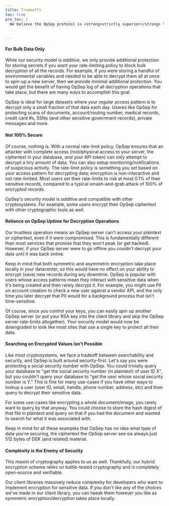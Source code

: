 ```yaml
---
title: Tradeoffs
toc: true
pre_toc: |
  We believe the OpSep protocol is <strong>strictly superior</strong> to how 99&#37; of companies secure their data, but there are limitations:


...
```



#### For Bulk Data Only
While our security model is <em>additive</em>, we only provide additional protection for storing secrets if you <em>want</em> your rate-limiting policy to block bulk decryption of all the records.
For example, if you were storing a handful of environmental variables and needed to be able to decrypt them all at once to spin-up a new server, then we provide minimal additional protection.
You would get the benefit of having OpSep log of all decryption operations that take place, but there are many ways to accomplish this goal.

OpSep is ideal for large datasets where your regular access pattern is to decrypt only a small fraction of that data each day.
Useres like OpSep for protecting scans of documents, account/routing number, medical records, credit card #s, SSNs (and other sensitive government records), private messages and more.

#### Not 100% Secure
Of course, nothing is.
With a normal rate-limit policy, OpSep ensures that an attacker with complete access (root/physical access to your server, the ciphertext in your database, <em>and</em> your API token) can only attempt to decrypt a tiny amount of data.
You can also setup montioring/notifications of suspicious activity.
The rate-limit policy is something you set based on your access pattern for decrypting data; encryption is non-interactive and not rate-limited.
Most users set their rate-limits to risk at most 0.1&#37; of their sensitive records, compared to a typical smash-and-grab attack of 100&#37; of encrypted records.

OpSep's security model is <em>additive</em> and compatible with other cryptosystems.
For example, some users encrypt their OpSep ciphertext with other cryptographic tools as well.


#### Reliance on OpSep Uptime for Decryption Operations
Our trustless operation means an OpSep server can't access your plaintext or ciphertext, even if it were compromised.
This is fundamentally different than most services that promise that they won't peak (or get hacked).
However, if your OpSep server were to go offline you couldn't decrypt your data until it was back online.

Keep in mind that both symmetric and asymmetric encryption take place locally in your datacenter, so this would have no effect on your ability to encrypt (save) new records during any downtime.
OpSep is popular with users whose access patterns mean they interact with sensitive data when it's being created and then rarely decrypt it.
For example, you might use PII on account creation to check a new user against a vendor API, and the only time you later decrypt that PII would for a background process that isn't time-sensitive.

Of course, since you control your keys, you can easily spin up another OpSep server (or put your RSA key into the client library and skip the OpSep server rate-limits altogether).
Your security model would now be downgraded to look like most sites that use a single key to protect all their data.

#### Searching on Encrypted Values Isn't Possible
Like most cryptosystems, we face a tradeoff between searchability and security, and OpSep is built around security-first.
Let's say you were protecting a social security number with OpSep.
You could trivially query your database to "get the social security number (in plaintext) of user ID X", but you couldn't query your database to "get the user whose social security number is Y."
This is fine for many use-cases if you have other ways to lookup a user (user ID, email, handle, phone number, address, etc) and then query to decrypt their sensitive data.

For some use-cases like encrypting a whole document/image, you rarely want to query by that anyway.
You could choose to store the hash digest of that file in plaintext and query on that if you had the document and wanted to search for what it was associated with.

Keep in mind for all these examples that OpSep has no idea what type of data you're securing, the ciphertext the OpSep server see sis always just 512 bytes of DEK (and related) material.

#### Complexity is the Enemy of Security
This maxim of cryptography applies to us as well.
Thankfully, our hybrid encryption scheme relies on battle-tested cryptography and is completely open-source and verifiable.

Our client libraries massively reduce complexity for developers who want to implement encryption for sensitive data.
If you don't like any of the choices we've made in our client library, you can tweak them however you like as symmetric encryption/decryption takes place locally.
